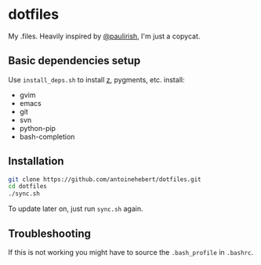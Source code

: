 # dotfiles

My .files. Heavily inspired by
[@paulirish](https://github.com/paulirish/dotfiles), I'm just a copycat.

## Basic dependencies setup

Use `install_deps.sh` to install [z](https://github.com/rupa/z), pygments, etc.
install:
- gvim
- emacs
- git
- svn
- python-pip
- bash-completion

## Installation

```bash
git clone https://github.com/antoinehebert/dotfiles.git
cd dotfiles
./sync.sh
```

To update later on, just run `sync.sh` again.

## Troubleshooting
If this is not working you might have to source the `.bash_profile` in `.bashrc`.
